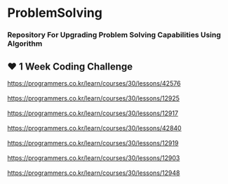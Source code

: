 # ProblemSolving
### Repository For Upgrading Problem Solving Capabilities Using Algorithm
## ❤️ 1 Week Coding Challenge
https://programmers.co.kr/learn/courses/30/lessons/42576
<br><br>
https://programmers.co.kr/learn/courses/30/lessons/12925
<br><br>
https://programmers.co.kr/learn/courses/30/lessons/12917
<br><br>
https://programmers.co.kr/learn/courses/30/lessons/42840
<br><br>
https://programmers.co.kr/learn/courses/30/lessons/12919
<br><br>
https://programmers.co.kr/learn/courses/30/lessons/12903
<br><br>
https://programmers.co.kr/learn/courses/30/lessons/12948
